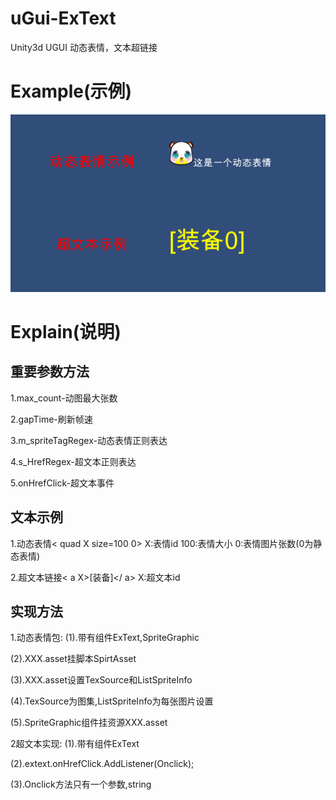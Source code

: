 # uGui-ExText
Unity3d UGUI 动态表情，文本超链接
# Example(示例)
![Demo1](Images/Example.png)
# Explain(说明)
## 重要参数方法
1.max_count-动图最大张数

2.gapTime-刷新帧速

3.m_spriteTagRegex-动态表情正则表达

4.s_HrefRegex-超文本正则表达

5.onHrefClick-超文本事件

## 文本示例
1.动态表情< quad X size=100 0>
X:表情id   100:表情大小    0:表情图片张数(0为静态表情)

2.超文本链接< a X>[装备]</ a>
X:超文本id

## 实现方法
1.动态表情包:
(1).带有组件ExText,SpriteGraphic

(2).XXX.asset挂脚本SpirtAsset

(3).XXX.asset设置TexSource和ListSpriteInfo

(4).TexSource为图集,ListSpriteInfo为每张图片设置

(5).SpriteGraphic组件挂资源XXX.asset

2超文本实现:
(1).带有组件ExText

(2).extext.onHrefClick.AddListener(Onclick);

(3).Onclick方法只有一个参数,string
